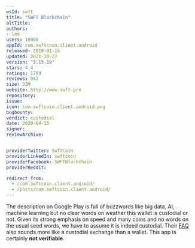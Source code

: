 ```yaml
---
wsId: swft
title: "SWFT Blockchain"
altTitle: 
authors:
- leo
users: 10000
appId: com.swftcoin.client.android
released: 2018-01-15
updated: 2021-10-27
version: "5.13.19"
stars: 4.4
ratings: 1709
reviews: 943
size: 33M
website: http://www.swft.pro
repository: 
issue: 
icon: com.swftcoin.client.android.png
bugbounty: 
verdict: custodial
date: 2020-04-15
signer: 
reviewArchive:


providerTwitter: SwftCoin
providerLinkedIn: swftcoin
providerFacebook: SWFTBlockchain
providerReddit: 

redirect_from:
  - /com.swftcoin.client.android/
  - /posts/com.swftcoin.client.android/
---
```



The description on Google Play is full of buzzwords like big data, AI, machine
learning but no clear words on weather this wallet is custodial or not. Given
its strong emphasis on speed and many coins and no words on the usual seed words,
we have to assume it is indeed custodial. Their [FAQ](https://www.swft.pro/#/FAQ)
also sounds more like a custodial exchange than a wallet. This app is certainly
**not verifiable**.
